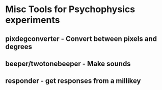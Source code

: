 # Misc Tools for Psychophysics experiments

## pixdegconverter - Convert between pixels and degrees

## beeper/twotonebeeper - Make sounds 

## responder - get responses from a millikey

